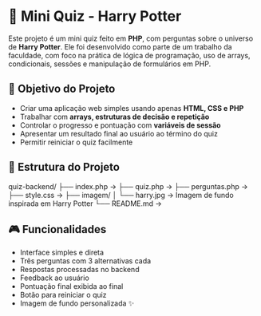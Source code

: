 # 🧙 Mini Quiz - Harry Potter

Este projeto é um mini quiz feito em **PHP**, com perguntas sobre o universo de **Harry Potter**. Ele foi desenvolvido como parte de um trabalho da faculdade, com foco na prática de lógica de programação, uso de arrays, condicionais, sessões e manipulação de formulários em PHP.


## 📌 Objetivo do Projeto

- Criar uma aplicação web simples usando apenas **HTML, CSS e PHP**
- Trabalhar com **arrays, estruturas de decisão e repetição**
- Controlar o progresso e pontuação com **variáveis de sessão**
- Apresentar um resultado final ao usuário ao término do quiz
- Permitir reiniciar o quiz facilmente


## 🧩 Estrutura do Projeto
quiz-backend/
├── index.php → 
├── quiz.php → 
├── perguntas.php → 
├── style.css → 
├── imagem/
│ └── harry.jpg → Imagem de fundo inspirada em Harry Potter
└── README.md → 

## 🎮 Funcionalidades

- Interface simples e direta
- Três perguntas com 3 alternativas cada
- Respostas processadas no backend
- Feedback ao usuário 
- Pontuação final exibida ao final
- Botão para reiniciar o quiz
- Imagem de fundo personalizada ✨
